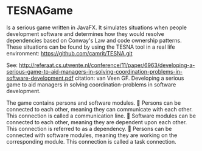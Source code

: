 # TESNAGame

Is a serious game written in JavaFX. It simulates situations when people development software and determines how they would resolve dependencies based on Conway's Law and code ownership patterns. These situations can be found by using the TESNA tool in a real life environment: https://github.com/camrit/TESNA.git

See: http://referaat.cs.utwente.nl/conference/11/paper/6963/developing-a-serious-game-to-aid-managers-in-solving-coordination-problems-in-software-development.pdf
citation: van Veen GF. Developing a serious game to aid managers in solving coordination-problems in software development.

The game contains persons and software modules.
 Persons can be connected to each other, meaning they can communicate with each other. This connection is called a communication line.
 Software modules can be connected to each other, meaning they are dependent upon each other. This connection is referred to as a dependency.
 Persons can be connected with software modules, meaning they are working on the corresponding module. This connection is called a task connection.
